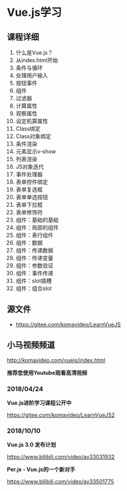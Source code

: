 Vue.js学习
========

## 课程详细

01. 什么是Vue.js？
02. 从index.html开始
03. 条件与循环
04. 处理用户输入
05. 按钮事件
06. 组件
07. 过滤器
08. 计算属性
09. 观察属性
10. 设定机算属性
11. Class绑定
12. Class对象绑定
13. 条件渲染
14. 元素显示v-show
15. 列表渲染
16. JS对象迭代
17. 事件处理器
18. 表单控件绑定
19. 表单复选框
20. 表单单选按钮
21. 表单下拉框
22. 表单修饰符
23. 组件：基础的基础
24. 组件：局部的组件
25. 组件：表行组件
26. 组件：数据
27. 组件：传递数据
28. 组件：传递变量
29. 组件：参数验证
30. 组件：事件传递
31. 组件：slot插槽
32. 组件：组合slot

## 源文件

* https://gitee.com/komavideo/LearnVueJS

## 小马视频频道

http://komavideo.com/vuejs/index.html

**推荐您使用Youtube观看高清视频**

### 2018/04/24

**Vue.js进阶学习课程公开中**

https://gitee.com/komavideo/LearnVueJS2

### 2018/10/10

**Vue.js 3.0 发布计划**

https://www.bilibili.com/video/av33031932

**Per.js - Vue.js的一个新对手**

https://www.bilibili.com/video/av33501775
